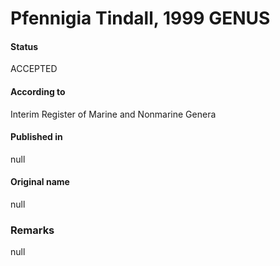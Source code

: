 # Pfennigia Tindall, 1999 GENUS

#### Status
ACCEPTED

#### According to
Interim Register of Marine and Nonmarine Genera

#### Published in
null

#### Original name
null

### Remarks
null